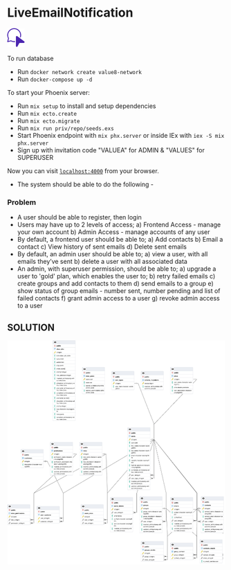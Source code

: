 # LiveEmailNotification

![logo.svg](priv%2Fstatic%2Fimages%2Flogo.svg)

To run database

  * Run `docker network create value8-network`
  * Run `docker-compose up -d`

To start your Phoenix server:

  * Run `mix setup` to install and setup dependencies
  * Run `mix ecto.create`
  * Run `mix ecto.migrate`
  * Run `mix run priv/repo/seeds.exs`
  * Start Phoenix endpoint with `mix phx.server` or inside IEx with `iex -S mix phx.server`
  * Sign up with invitation code "VALUEA" for ADMIN & "VALUES" for SUPERUSER

Now you can visit [`localhost:4000`](http://localhost:4000) from your browser.

* The system should be able to do the following -

### Problem
 
 * A user should be able to register, then login
 * Users may have up to 2 levels of access;
   a) Frontend Access - manage your own account
   b) Admin Access - manage accounts of any user
 * By default, a frontend user should be able to;
   a) Add contacts
   b) Email a contact
   c) View history of sent emails
   d) Delete sent emails
 * By default, an admin user should be able to;
   a) view a user, with all emails they’ve sent
   b) delete a user with all associated data
 * An admin, with superuser permission, should be able to;
   a) upgrade a user to 'gold' plan, which enables the user to;
   b) retry failed emails
   c) create groups and add contacts to them
   d) send emails to a group
   e) show status of group emails - number sent, number pending and list of failed contacts
   f) grant admin access to a user
   g) revoke admin access to a user


## SOLUTION

![ERD.png](priv%2Fstatic%2Fimages%2FERD.png)